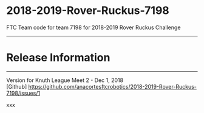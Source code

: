 # 2018-2019-Rover-Ruckus-7198
FTC Team code for team 7198 for 2018-2019 Rover Ruckus Challenge

**************************************************************************************
# Release Information
**************************************************************************************

Version for Knuth League Meet 2 - Dec 1, 2018   
[Github] https://github.com/anacortesftcrobotics/2018-2019-Rover-Ruckus-7198/issues/1  

xxx
